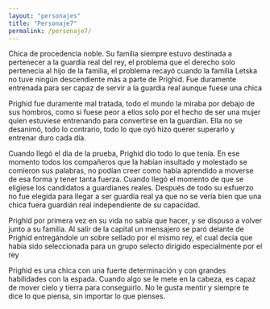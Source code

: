 ```yaml
---
layout: "personajes"
title: "Personaje7"
permalink: /personaje7/
---
```

Chica de procedencia noble. Su familia siempre estuvo destinada a pertenecer a la guardía real del rey, el problema que el derecho solo pertenecía al hijo de la familia, el problema recayó cuando la familia Letska no tuve ningún descendiente más a parte de Prighid. Fue duramente entrenada para ser capaz de servir a la guardia real aunque fuese una chica

Prighid fue duramente mal tratada, todo el mundo la miraba por debajo de sus hombros, como si fuese peor a ellos solo por el hecho de ser una mujer quien estuviese entrenando para convertirse en la guardian. Ella no se desanimó, todo lo contrario, todo lo que oyó hizo querer superarlo y entrenar duro cada día.

Cuando llegó el dia de la prueba, Prighid dio todo lo que tenía. En ese momento todos los compañeros que la habían insultado y molestado se comieron sus palabras, no podían creer como había aprendido a moverse de esa forma y tener tanta fuerza. Cuando llegó el momento de que se eligiese los candidatos a guardianes reales. Después de todo su esfuerzo no fue elegida para llegar a ser guardia real ya que no se vería bien que una chica fuera guardián real independiente de su capacidad.

Prighid por primera vez en su vida no sabía que hacer, y se dispuso a volver junto a su familia. Al salir de la capital un mensajero se paró delante de Prighid entregándole un sobre sellado por el mismo rey, el cual decía que había sido seleccionada para un grupo selecto dirigido especialmente por el rey

Prighid es una chica con una fuerte determinación y con grandes habilidades con la espada. Cuando algo se le mete en la cabeza, es capaz de mover cielo y tierra para conseguirlo. No le gusta mentir y siempre te dice lo que piensa, sin importar lo que pienses. 

